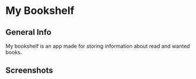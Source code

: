 # My Bookshelf

## General Info
My bookshelf is an app made for storing information about read and wanted books.

## Screenshots


